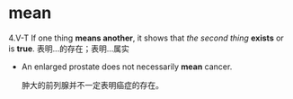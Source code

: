 # mean

4.V-T If one thing **means another**, it shows that *the second thing* **exists** or is **true**. 表明...的存在；表明...属实

- An enlarged prostate does not necessarily **mean** cancer.

  肿大的前列腺并不一定表明癌症的存在。